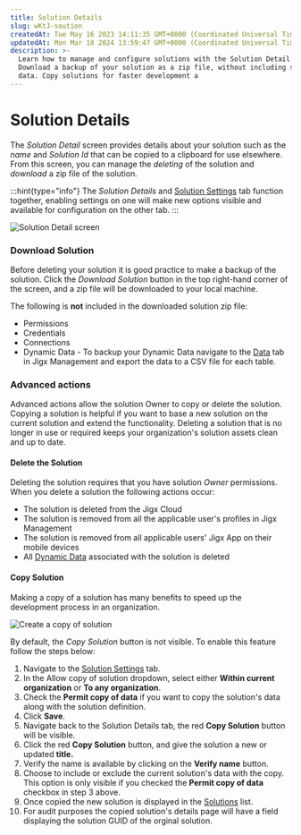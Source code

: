 ```yaml
---
title: Solution Details
slug: wKtJ-soution
createdAt: Tue May 16 2023 14:11:35 GMT+0000 (Coordinated Universal Time)
updatedAt: Mon Mar 18 2024 13:59:47 GMT+0000 (Coordinated Universal Time)
description: >-
  Learn how to manage and configure solutions with the Solution Detail screen.
  Download a backup of your solution as a zip file, without including sensitive
  data. Copy solutions for faster development a
---
```


# Solution Details

The _Solution Detail_ screen provides details about your solution such as the _name_ and _Solution Id_ that can be copied to a clipboard for use elsewhere. From this screen, you can manage the _deleting_ of the solution and _download_ a zip file of the solution.

:::hint{type="info"} The _Solution Details_ and [Solution Settings](solution-settings/solution-settings.md) tab function together, enabling settings on one will make new options visible and available for configuration on the other tab. :::

![Solution Detail screen](https://archbee-image-uploads.s3.amazonaws.com/x7vdIDH6-ScTprfmi2XXX/RH-A4fO8m3UEHc3VvT9Kj_jm-solutiondetaill.png)

### Download Solution

Before deleting your solution it is good practice to make a backup of the solution. Click the _Download Solution_ button in the top right-hand corner of the screen, and a zip file will be downloaded to your local machine.

The following is **not** included in the downloaded solution zip file:

* Permissions
* Credentials
* Connections
* Dynamic Data - To backup your Dynamic Data navigate to the [Data](data.md) tab in Jigx Management and export the data to a CSV file for each table.

### Advanced actions

Advanced actions allow the solution Owner to copy or delete the solution. Copying a solution is helpful if you want to base a new solution on the current solution and extend the functionality. Deleting a solution that is no longer in use or required keeps your organization's solution assets clean and up to date.

#### Delete the Solution

Deleting the solution requires that you have solution _Owner_ permissions. When you delete a solution the following actions occur:

* The solution is deleted from the Jigx Cloud
* The solution is removed from all the applicable user's profiles in Jigx Management
* The solution is removed from all applicable users' Jigx App on their mobile devices
* All [Dynamic Data](../../building-apps-with-jigx/data/data-providers/dynamic-data/dynamic-data.md) associated with the solution is deleted

#### Copy Solution

Making a copy of a solution has many benefits to speed up the development process in an organization.

![Create a copy of solution](https://archbee-image-uploads.s3.amazonaws.com/x7vdIDH6-ScTprfmi2XXX/jcvnFx2bvBHvEMwZTp-2u_jm-copysolutionl.png)

By default, the _Copy Solution_ button is not visible. To enable this feature follow the steps below:

1. Navigate to the [Solution Settings](solution-settings/solution-settings.md) tab.
2. In the Allow copy of solution dropdown, select either **Within current organization** or **To any organization**.
3. Check the **Permit copy of data** if you want to copy the solution's data along with the solution definition.
4. Click **Save**.
5. Navigate back to the Solution Details tab, the red **Copy Solution** button will be visible.
6. Click the red **Copy Solution** button, and give the solution a new or updated **title.**
7. Verify the name is available by clicking on the **Verify name** button.
8. Choose to include or exclude the current solution's data with the copy. This option is only visible if you checked the **Permit copy of data** checkbox in step 3 above.
9. Once copied the new solution is displayed in the [Solutions](solutions.md) list.
10. For audit purposes the copied solution's details page will have a field displaying the solution GUID of the orginal solution.
